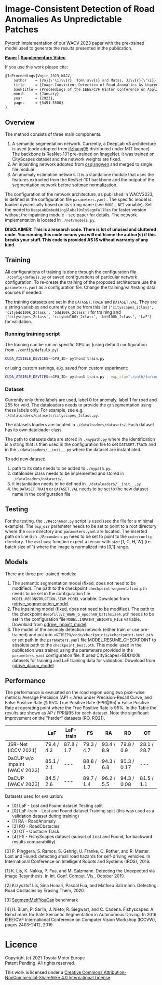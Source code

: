 # Image-Consistent Detection of Road Anomalies As Unpredictable Patches 
Pytorch implementation of our WACV 2023 paper with the pre-trained model used to generate the results presented in the publication.

**[Paper](https://openaccess.thecvf.com/content/WACV2023/papers/Vojir_Image-Consistent_Detection_of_Road_Anomalies_As_Unpredictable_Patches_WACV_2023_paper.pdf)
| [Supplementary
Video](https://drive.google.com/file/d/1uDXmdjTTItU1lNfKLF7uniLmznktRcQc/view?usp=share_link)** 

If you use this work please cite:
```latex
@InProceedings{Vojir_2023_WACV,
    author    = {Voj{\'\i}\v{r}, Tom\'a\v{s} and Matas, Ji\v{r}{\'\i}},
    title     = {Image-Consistent Detection of Road Anomalies As Unpredictable Patches},
    booktitle = {Proceedings of the IEEE/CVF Winter Conference on Applications of Computer Vision (WACV)},
    month     = {January},
    year      = {2023},
    pages     = {5491-5500}
}
```

## Overview

The method consists of three main components:
1. A semantic segmentation network. Currently, a DeepLab v3 architecture is
   used (code adopted from
   [jfzhang95](https://github.com/jfzhang95/pytorch-deeplab-xception)
   distributed under MIT licence). The backbone is ResNet-101 pre-trained on
   ImageNet. It was trained on CityScapes dataset and the network weights are
   fixed.
2. An inpainting network adopted from
   [csqiangwen](https://github.com/csqiangwen/DeepFillv2_Pytorch) and merged to
   single file module.
3. An anomaly estimation network. It is a standalone module that uses the
   features extracted from the ResNet-101 backbone and the output of the
   segmentation network before softmax normalization.

The configuration of the network architecture, as published in WACV2023, is
defined in the configuration file `parameters.yaml` .  The specific model is
loaded dynamically based on its string name (see `MODEL.NET` variable). Set the
model to `DeepLabEmbeddingGlobalOnlySegmFullRes` for faster version without the
inpainting module - see paper for details. The network implementation is
located in `./net/models.py`. 

**DISCLAIMER: This is a research code. There is lot of unused and cluttered code. You running this code means you will not blame the 
author(s) if this breaks your stuff. This code is provided AS IS without warranty of any kind.**

## Training

All configurations of training is done through the configuration file
`./config/defauls.py` or saved configurations of particular network
configuration. To re-create the training of the proposed architecture use the
`parameters.yaml` as a configuration file. Change the training/val/testing data
sources if needed.

The training datasets are set in the `DATASET.TRAIN` and `DATASET.VAL`. They
are a string variables and currently can be from this list
`['cityscapes_2class', 'citybdd100k_2class', 'bdd100k_2class']` for training
and `['cityscapes_2class', 'citybdd100k_2class', 'bdd100k_2class', 'LaF']` for
validation.

### Running training script
The training can be run on specific GPU as (using default configuration from `./config/defauls.py`)
```sh
CUDA_VISIBLE_DEVICES=<GPU_ID> python3 train.py
```
or using custom settings, e.g. saved from custom experiment:
```sh
CUDA_VISIBLE_DEVICES=<GPU_ID> python3 train.py --exp_cfg="./path/to/config_file.yaml"
```

### Dataset

Currently only three labels are used, label 0 for anomaly, label 1 for road and
255 for void. The dataloaders needs to provide the gt segmentation using these
labels only. For example, see e.g.
`./dataloaders/datasets/cityscapes_2class.py`.

The datasets loaders are located in `./dataloaders/datasets/`. Each dataset has
its own dataloader class. 

The path to datasets data are stored in `./mypath.py` where the identification
is a string that is then used in the configuration file to set `DATASET.TRAIN` and
in the `./dataloaders/__init__.py` where the dataset are instantiated.

To add new dataset:
1. path to its data needs to be added to `./mypath.py`.  
2. dataloader class needs to be implemented and stored in `./dataloaders/datasets/`.
3. it instantiation needs to be defined in `./dataloaders/__init__.py` 
4. the `DATASET.TRAIN` or `DATASET.VAL` needs to be set to the new dataset name in the configuration file  

## Testing

For the testing, the `./ReconAnon.py` script is used (see the file for
a minimal example). The `exp_dir` parameter needs to be set to point to a root
directory where the `code` directory and `parameters.yaml` are located.  The
inserted path on line 6 in `./ReconAnon.py` need to be set to point to the
`code/config` directory.  The `evaluate` function expect a tensor with size [1, C, H,
W] (i.e. batch size of 1) where the image is normalized into [0,1] range. 

## Models

There are three pre-trained models:
1. The semantic segmentation model (fixed, does not need to be modified).
   The path to the checkpoint `checkpoint-segmentation.pth` needs to be set
   in the configuration file `MODEL.RECONSTRUCTION.SEGM_MODEL` variable.
   Download from
   [gdrive_segmentation_model](https://drive.google.com/file/d/1ahx2EaYGQQpK5uXSBRagt_okFnvSex_I/view?usp=share_link).
1. The inpainting model (fixed, does not need to be modified).
   The path to the checkpoint `deepfillv2_WGAN_G_epoch40_batchsize4.pth` needs to be set
   in the configuration file `MODEL.INPAINT_WEIGHTS_FILE` variable.
   Download from
   [gdrive_inpaint_model](https://drive.google.com/file/d/1zb49M2dhRK_7RMPYhQA5l--WbKXFQVuw/view?usp=share_link).
2. The model of the anomaly detection network (either train or use pre-trained)
   and put into `<GITREPO/code/checkpoints/>checkpoint-best.pth` or set path in
   the `parameters.yaml` file MODEL.RESUME_CHECKPOINT to absolute path to the
   `checkpoint_best.pth`. This model used in the publication was trained using
   the parameters provided in the `parameters.yaml` configuration file. It used
   CityScapes+BDD100k datasets for training and LaF training data for
   validation. Download from
   [gdrive_dacup_model](https://drive.google.com/file/d/1z-Hxfd8rqX1fSljZowVkeLC9w6w5xv3i/view?usp=share_link).

## Performance 

The performance is evaluated on the road region using two pixel-wise metrics:
Average Precision (AP) = Area under Precision-Recall Curve, and False Positive
Rate @ 95% True Positive Rate (FPR@95) = False Positive Rate at operating point
where the True Positive Rate is 95%. In the Table the results are shown as AP
/ FPR@95 for each dataset. Note the significant improvement on the "harder"
datasets (RO, RO21).

|                               | LaF          | LaF-train    | FS           | RA           | RO            | OT            |
| ----------------------------- | ------------ | ------------ | ------------ | ------------ | ------------  | ------------- |
| JSR-Net (ICCV 2021)           | 79.4 / 4.3   | 87.8 / 1.7   | 79.3 / 4.7   | 93.4 / 8.9   | 79.8 / 0.9    | 28.1 / 28.7   |
| DaCUP w/o impaint (WACV 2023) | 85.1 / 2.1   | ---          | 88.8 / 1.7   | 94.3 /   6.8 | 90.3 /   0.17 | ---           |
| DaCUP (WACV 2023)             | 84.5 / 2.6   | ---          | 89.7 / 1.4   | 96.2 /   5.5 | 94.3 /  0.08  | 81.5 / 1.1    |


Datasets used for evaluation:
* [0] LaF - Lost and Found dataset Testing split
* [0] LaF-train - Lost and Found dataset Training split (this was used as a validation dataset during training)
* [1] RA - RoadAnomaly
* [2] RO - RoadObstacles
* [3] OT - Obstacle Track 
* [4] FS - FishyScapes dataset (subset of Lost and Found, for backward results comparability)


[0] P. Pinggera, S. Ramos, S. Gehrig, U. Franke, C. Rother, and R. Mester. Lost
and Found: detecting small road hazards for self-driving vehicles. In
International Conference on Intelligent Robots and Systems (IROS), 2016.  

[1] K. Lis, K. Nakka, P. Fua, and M. Salzmann. Detecting the Unexpected via Image
Resynthesis. In Int. Conf. Comput.  Vis., October 2019.

[2] Krzysztof Lis, Sina Honari, Pascal Fua, and Mathieu Salzmann. Detecting
Road Obstacles by Erasing Them, 2020.

[3] [SegmentMeIfYouCan](https://segmentmeifyoucan.com/) benchmark

[4] H. Blum, P. Sarlin, J. Nieto, R. Siegwart, and C. Cadena.  Fishyscapes:
A Benchmark for Safe Semantic Segmentation in Autonomous Driving. In 2019
IEEE/CVF International Conference on Computer Vision Workshop (ICCVW), pages
2403–2412, 2019.

# Licence
Copyright (c) 2021 Toyota Motor Europe<br>
Patent Pending. All rights reserved.

This work is licensed under a [Creative Commons
Attribution-NonCommercial-ShareAlike 4.0 International
License](https://creativecommons.org/licenses/by-nc/4.0/)

